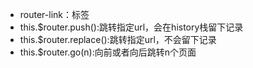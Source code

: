 - router-link：标签
- this.$router.push():跳转指定url，会在history栈留下记录
- this.$router.replace():跳转指定url，不会留下记录
- this.$router.go(n):向前或者向后跳转n个页面